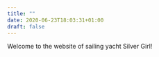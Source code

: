```yaml
---
title: ""
date: 2020-06-23T18:03:31+01:00
draft: false
---
```


Welcome to the website of sailing yacht Silver Girl!
